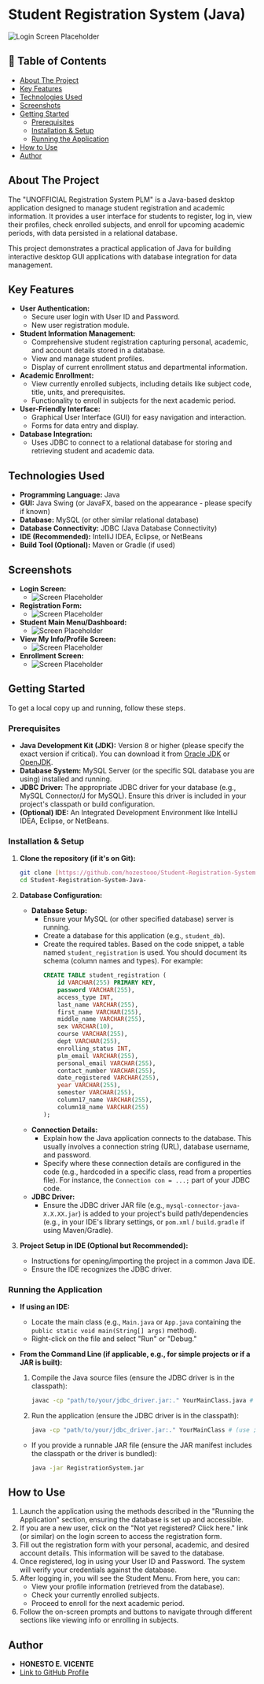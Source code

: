 # Student Registration System (Java)

![Login Screen Placeholder](./Images/login.jpg)

## 📝 Table of Contents
* [About The Project](#about-the-project)
* [Key Features](#key-features)
* [Technologies Used](#technologies-used)
* [Screenshots](#screenshots)
* [Getting Started](#getting-started)
  * [Prerequisites](#prerequisites)
  * [Installation & Setup](#installation--setup)
  * [Running the Application](#running-the-application)
* [How to Use](#how-to-use)
* [Author](#author)

## About The Project

The "UNOFFICIAL Registration System PLM" is a Java-based desktop application designed to manage student registration and academic information. It provides a user interface for students to register, log in, view their profiles, check enrolled subjects, and enroll for upcoming academic periods, with data persisted in a relational database.

This project demonstrates a practical application of Java for building interactive desktop GUI applications with database integration for data management.

## Key Features

* **User Authentication:**
    * Secure user login with User ID and Password.
    * New user registration module.
* **Student Information Management:**
    * Comprehensive student registration capturing personal, academic, and account details stored in a database.
    * View and manage student profiles.
    * Display of current enrollment status and departmental information.
* **Academic Enrollment:**
    * View currently enrolled subjects, including details like subject code, title, units, and prerequisites.
    * Functionality to enroll in subjects for the next academic period.
* **User-Friendly Interface:**
    * Graphical User Interface (GUI) for easy navigation and interaction.
    * Forms for data entry and display.
* **Database Integration:**
    * Uses JDBC to connect to a relational database for storing and retrieving student and academic data.

## Technologies Used

* **Programming Language:** Java
* **GUI:** Java Swing (or JavaFX, based on the appearance - please specify if known)
* **Database:** MySQL (or other similar relational database)
* **Database Connectivity:** JDBC (Java Database Connectivity)
* **IDE (Recommended):** IntelliJ IDEA, Eclipse, or NetBeans
* **Build Tool (Optional):** Maven or Gradle (if used)

## Screenshots

* **Login Screen:**
    * ![Screen Placeholder](./Images/login.jpg)
* **Registration Form:**
    * ![Screen Placeholder](./Images/register.jpg)
* **Student Main Menu/Dashboard:**
    * ![Screen Placeholder](./Images/student_menu.jpg)
* **View My Info/Profile Screen:**
    * ![Screen Placeholder](./Images/view_my_info.jpg)
* **Enrollment Screen:**
    * ![Screen Placeholder](./Images/enroll.jpg)

## Getting Started

To get a local copy up and running, follow these steps.

### Prerequisites

* **Java Development Kit (JDK):** Version 8 or higher (please specify the exact version if critical). You can download it from [Oracle JDK](https://www.oracle.com/java/technologies/downloads/) or [OpenJDK](https://openjdk.java.net/).
* **Database System:** MySQL Server (or the specific SQL database you are using) installed and running.
* **JDBC Driver:** The appropriate JDBC driver for your database (e.g., MySQL Connector/J for MySQL). Ensure this driver is included in your project's classpath or build configuration.
* **(Optional) IDE:** An Integrated Development Environment like IntelliJ IDEA, Eclipse, or NetBeans.

### Installation & Setup

1.  **Clone the repository (if it's on Git):**
    ```sh
    git clone [https://github.com/hozestooo/Student-Registration-System-Java-.git](https://github.com/hozestooo/Student-Registration-System-Java-.git)
    cd Student-Registration-System-Java-
    ```

2.  **Database Configuration:**
    * **Database Setup:**
        * Ensure your MySQL (or other specified database) server is running.
        * Create a database for this application (e.g., `student_db`).
        * Create the required tables. Based on the code snippet, a table named `student_registration` is used. You should document its schema (column names and types). For example:
          ```sql
          CREATE TABLE student_registration (
              id VARCHAR(255) PRIMARY KEY,
              password VARCHAR(255),
              access_type INT,
              last_name VARCHAR(255),
              first_name VARCHAR(255),
              middle_name VARCHAR(255),
              sex VARCHAR(10),
              course VARCHAR(255),
              dept VARCHAR(255),
              enrolling_status INT,
              plm_email VARCHAR(255),
              personal_email VARCHAR(255),
              contact_number VARCHAR(255),
              date_registered VARCHAR(255),
              year VARCHAR(255),
              semester VARCHAR(255),
              column17_name VARCHAR(255), 
              column18_name VARCHAR(255)
          );
          ```
    * **Connection Details:**
        * Explain how the Java application connects to the database. This usually involves a connection string (URL), database username, and password.
        * Specify where these connection details are configured in the code (e.g., hardcoded in a specific class, read from a properties file). For instance, the `Connection con = ...;` part of your JDBC code.
    * **JDBC Driver:**
        * Ensure the JDBC driver JAR file (e.g., `mysql-connector-java-X.X.XX.jar`) is added to your project's build path/dependencies (e.g., in your IDE's library settings, or `pom.xml` / `build.gradle` if using Maven/Gradle).

3.  **Project Setup in IDE (Optional but Recommended):**
    * Instructions for opening/importing the project in a common Java IDE.
    * Ensure the IDE recognizes the JDBC driver.

### Running the Application

* **If using an IDE:**
    * Locate the main class (e.g., `Main.java` or `App.java` containing the `public static void main(String[] args)` method).
    * Right-click on the file and select "Run" or "Debug."

* **From the Command Line (if applicable, e.g., for simple projects or if a JAR is built):**
    1.  Compile the Java source files (ensure the JDBC driver is in the classpath):
        ```sh
        javac -cp "path/to/your/jdbc_driver.jar:." YourMainClass.java #
        ```
    2.  Run the application (ensure the JDBC driver is in the classpath):
        ```sh
        java -cp "path/to/your/jdbc_driver.jar:." YourMainClass # (use ; instead of : on Windows for classpath)
        ```
    * If you provide a runnable JAR file (ensure the JAR manifest includes the classpath or the driver is bundled):
        ```sh
        java -jar RegistrationSystem.jar
        ```

## How to Use

1.  Launch the application using the methods described in the "Running the Application" section, ensuring the database is set up and accessible.
2.  If you are a new user, click on the "Not yet registered? Click here." link (or similar) on the login screen to access the registration form.
3.  Fill out the registration form with your personal, academic, and desired account details. This information will be saved to the database.
4.  Once registered, log in using your User ID and Password. The system will verify your credentials against the database.
5.  After logging in, you will see the Student Menu. From here, you can:
    * View your profile information (retrieved from the database).
    * Check your currently enrolled subjects.
    * Proceed to enroll for the next academic period.
6.  Follow the on-screen prompts and buttons to navigate through different sections like viewing info or enrolling in subjects.

## Author

* **HONESTO E. VICENTE**
* [Link to GitHub Profile](https://github.com/hozestooo)
